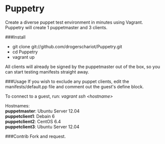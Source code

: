Puppetry
=================

Create a diverse puppet test environment in minutes using Vagrant. Puppetry will create 1 puppetmaster and 3 
clients.


###Install
- git clone git://github.com/drogerschariot/Puppetry.git
- cd Puppetry
- vagrant up

All clients will already be signed by the puppetmaster out of the box, so you can start testing manifests straight away.


###Usage
If you wish to exclude any puppet clients, edit the manifests/default.pp file and comment out the guest's define block.

To connect to a guest, run: <i>vagrant ssh \<hostname\></i>

Hostnames:<br />
<b>puppetmaster</b>:   Ubuntu Server 12.04 <br />
<b>puppetclient1</b>:  Debain 6            <br />
<b>puppetclient2</b>:	CentOS 6.4          <br />
<b>puppetclient3</b>:	Ubuntu Server 12.04 <br />


###Contrib
Fork and request.
